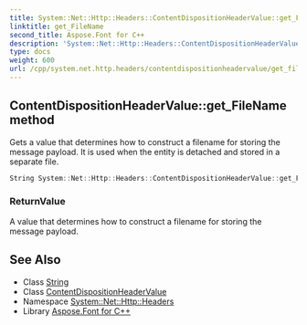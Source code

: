 ```yaml
---
title: System::Net::Http::Headers::ContentDispositionHeaderValue::get_FileName method
linktitle: get_FileName
second_title: Aspose.Font for C++
description: 'System::Net::Http::Headers::ContentDispositionHeaderValue::get_FileName method. Gets a value that determines how to construct a filename for storing the message payload. It is used when the entity is detached and stored in a separate file in C++.'
type: docs
weight: 600
url: /cpp/system.net.http.headers/contentdispositionheadervalue/get_filename/
---
```

## ContentDispositionHeaderValue::get_FileName method


Gets a value that determines how to construct a filename for storing the message payload. It is used when the entity is detached and stored in a separate file.

```cpp
String System::Net::Http::Headers::ContentDispositionHeaderValue::get_FileName()
```


### ReturnValue

A value that determines how to construct a filename for storing the message payload.

## See Also

* Class [String](../../../system/string/)
* Class [ContentDispositionHeaderValue](../)
* Namespace [System::Net::Http::Headers](../../)
* Library [Aspose.Font for C++](../../../)
